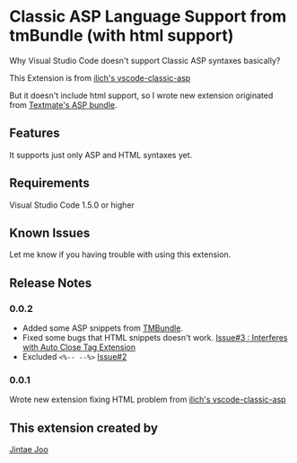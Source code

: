 # Classic ASP Language Support from tmBundle (with html support)

Why Visual Studio Code doesn't support Classic ASP syntaxes basically?

This Extension is from [ilich's vscode-classic-asp](https://github.com/ilich/vscode-classic-asp)

But it doesn't include html support, so I wrote new extension originated from [Textmate's ASP bundle](https://github.com/textmate/asp.tmbundle).


## Features

It supports just only ASP and HTML syntaxes yet.

## Requirements

Visual Studio Code 1.5.0 or higher

## Known Issues

Let me know if you having trouble with using this extension.

## Release Notes

### 0.0.2

- Added some ASP snippets from [TMBundle](https://github.com/textmate/asp.tmbundle).
- Fixed some bugs that HTML snippets doesn't work. [Issue#3 : Interferes with Auto Close Tag Extension](https://github.com/jtjoo/vscode-classic-asp-html/issues/3)
- Excluded `<%-- --%>` [Issue#2](https://github.com/jtjoo/vscode-classic-asp-html/issues/2)

### 0.0.1

Wrote new extension fixing HTML problem from [ilich's vscode-classic-asp](https://github.com/ilich/vscode-classic-asp)


## This extension created by

[Jintae Joo](http://github.com/jtjoo)